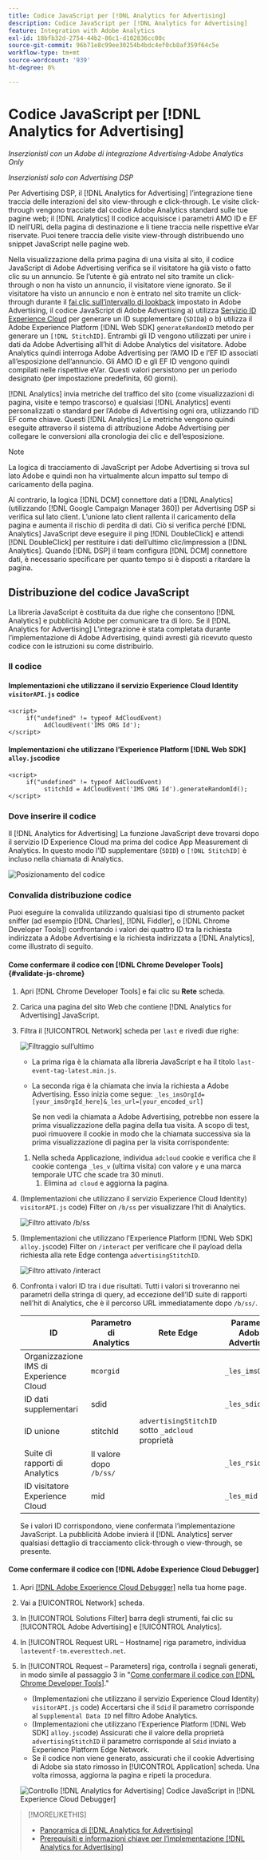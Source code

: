 ```yaml
---
title: Codice JavaScript per [!DNL Analytics for Advertising]
description: Codice JavaScript per [!DNL Analytics for Advertising]
feature: Integration with Adobe Analytics
exl-id: 18bfb32d-2754-44b2-86c1-d102836cc08c
source-git-commit: 96b71e8c99ee30254b4bdc4ef0cb8af359f64c5e
workflow-type: tm+mt
source-wordcount: '939'
ht-degree: 0%

---
```


# Codice JavaScript per [!DNL Analytics for Advertising]

*Inserzionisti con un Adobe di integrazione Advertising-Adobe Analytics Only*

*Inserzionisti solo con Advertising DSP*

Per Advertising DSP, il [!DNL Analytics for Advertising] l’integrazione tiene traccia delle interazioni del sito view-through e click-through. Le visite click-through vengono tracciate dal codice Adobe Analytics standard sulle tue pagine web; il [!DNL Analytics] Il codice acquisisce i parametri AMO ID e EF ID nell’URL della pagina di destinazione e li tiene traccia nelle rispettive eVar riservate. Puoi tenere traccia delle visite view-through distribuendo uno snippet JavaScript nelle pagine web.

Nella visualizzazione della prima pagina di una visita al sito, il codice JavaScript di Adobe Advertising verifica se il visitatore ha già visto o fatto clic su un annuncio. Se l’utente è già entrato nel sito tramite un click-through o non ha visto un annuncio, il visitatore viene ignorato. Se il visitatore ha visto un annuncio e non è entrato nel sito tramite un click-through durante il [fai clic sull’intervallo di lookback](/help/integrations/analytics/prerequisites.md#lookback-a4adc) impostato in Adobe Advertising, il codice JavaScript di Adobe Advertising a) utilizza [Servizio ID Experience Cloud](https://experienceleague.adobe.com/docs/id-service/using/home.html) per generare un ID supplementare (`SDID`a) o b) utilizza il Adobe Experience Platform [!DNL Web SDK] `generateRandomID` metodo per generare un `[!DNL StitchID]`. Entrambi gli ID vengono utilizzati per unire i dati da Adobe Advertising all’hit di Adobe Analytics del visitatore. Adobe Analytics quindi interroga Adobe Advertising per l’AMO ID e l’EF ID associati all’esposizione dell’annuncio. Gli AMO ID e gli EF ID vengono quindi compilati nelle rispettive eVar. Questi valori persistono per un periodo designato (per impostazione predefinita, 60 giorni).

[!DNL Analytics] invia metriche del traffico del sito (come visualizzazioni di pagina, visite e tempo trascorso) e qualsiasi [!DNL Analytics] eventi personalizzati o standard per l’Adobe di Advertising ogni ora, utilizzando l’ID EF come chiave. Questi [!DNL Analytics] Le metriche vengono quindi eseguite attraverso il sistema di attribuzione Adobe Advertising per collegare le conversioni alla cronologia dei clic e dell’esposizione.

>[!NOTE]
>
>La logica di tracciamento di JavaScript per Adobe Advertising si trova sul lato Adobe e quindi non ha virtualmente alcun impatto sul tempo di caricamento della pagina.
>
>Al contrario, la logica [!DNL DCM] connettore dati a [!DNL Analytics] (utilizzando [!DNL Google Campaign Manager 360]) per Advertising DSP si verifica sul lato client. L’unione lato client rallenta il caricamento della pagina e aumenta il rischio di perdita di dati. Ciò si verifica perché [!DNL Analytics] JavaScript deve eseguire il ping [!DNL DoubleClick] e attendi [!DNL DoubleClick] per restituire i dati dell’ultimo clic/impression a [!DNL Analytics]. Quando [!DNL DSP] il team configura [!DNL DCM] connettore dati, è necessario specificare per quanto tempo si è disposti a ritardare la pagina.

## Distribuzione del codice JavaScript

La libreria JavaScript è costituita da due righe che consentono [!DNL Analytics] e pubblicità Adobe per comunicare tra di loro. Se il [!DNL Analytics for Advertising] L’integrazione è stata completata durante l’implementazione di Adobe Advertising, quindi avresti già ricevuto questo codice con le istruzioni su come distribuirlo.

### Il codice

#### Implementazioni che utilizzano il servizio Experience Cloud Identity `visitorAPI.js` codice

```
<script>
     if("undefined" != typeof AdCloudEvent) 
          AdCloudEvent('IMS ORG Id');
</script>
```

#### Implementazioni che utilizzano l’Experience Platform [!DNL Web SDK] `alloy.js`codice

```
<script>
     if("undefined" != typeof AdCloudEvent) 
          stitchId = AdCloudEvent('IMS ORG Id').generateRandomId();
</script>
```

### Dove inserire il codice

Il [!DNL Analytics for Advertising] La funzione JavaScript deve trovarsi dopo il servizio ID Experience Cloud ma prima del codice App Measurement di Analytics. In questo modo l’ID supplementare (`SDID`) o `[!DNL StitchID]` è incluso nella chiamata di Analytics.

![Posizionamento del codice](/help/integrations/assets/a4adc-code-placement.png)

### Convalida distribuzione codice

Puoi eseguire la convalida utilizzando qualsiasi tipo di strumento packet sniffer (ad esempio [!DNL Charles], [!DNL Fiddler], o [!DNL Chrome Developer Tools]) confrontando i valori dei quattro ID tra la richiesta indirizzata a Adobe Advertising e la richiesta indirizzata a [!DNL Analytics], come illustrato di seguito.

#### Come confermare il codice con [!DNL Chrome Developer Tools] {#validate-js-chrome}

1. Apri [!DNL Chrome Developer Tools] e fai clic su **Rete** scheda.

1. Carica una pagina del sito Web che contiene [!DNL Analytics for Advertising] JavaScript.

1. Filtra il [!UICONTROL Network] scheda per `last` e rivedi due righe:

   ![Filtraggio sull’ultimo](/help/integrations/assets/a4adc-code-validation-filter-last.png)

   * La prima riga è la chiamata alla libreria JavaScript e ha il titolo `last-event-tag-latest.min.js`.
   * La seconda riga è la chiamata che invia la richiesta a Adobe Advertising. Esso inizia come segue: `_les_imsOrgId=[your_imsOrgId_here]&_les_url=[your_encoded_url]`

      Se non vedi la chiamata a Adobe Advertising, potrebbe non essere la prima visualizzazione della pagina della tua visita. A scopo di test, puoi rimuovere il cookie in modo che la chiamata successiva sia la prima visualizzazione di pagina per la visita corrispondente:
   1. Nella scheda Applicazione, individua `adcloud` cookie e verifica che il cookie contenga `_les_v` (ultima visita) con valore `y` e una marca temporale UTC che scade tra 30 minuti.
      1. Elimina `ad cloud` e aggiorna la pagina.


1. (Implementazioni che utilizzano il servizio Experience Cloud Identity) `visitorAPI.js` code) Filter on `/b/ss` per visualizzare l’hit di Analytics.

   ![Filtro attivato `/b/ss`](/help/integrations/assets/a4adc-code-validation-filter-bss.png)

1. (Implementazioni che utilizzano l’Experience Platform [!DNL Web SDK] `alloy.js`code) Filter on `/interact` per verificare che il payload della richiesta alla rete Edge contenga `advertisingStitchID`.

   ![Filtro attivato `/interact`](/help/integrations/assets/a4adc-code-validation-filter-interact.png)

1. Confronta i valori ID tra i due risultati. Tutti i valori si troveranno nei parametri della stringa di query, ad eccezione dell’ID suite di rapporti nell’hit di Analytics, che è il percorso URL immediatamente dopo `/b/ss/`.

   | ID | Parametro di Analytics | Rete Edge | Parametro Adobe Advertising |
   | --- | --- | --- | --- |
   | Organizzazione IMS di Experience Cloud | `mcorgid` |  | `_les_imsOrgid` |
   | ID dati supplementari | sdid |  | `_les_sdid` |
   | ID unione | stitchId | `advertisingStitchID` sotto `_adcloud` proprietà |  |
   | Suite di rapporti di Analytics | Il valore dopo `/b/ss/` |  | `_les_rsid` |
   | ID visitatore Experience Cloud | mid |  | `_les_mid` |

   Se i valori ID corrispondono, viene confermata l’implementazione JavaScript. La pubblicità Adobe invierà il [!DNL Analytics] server qualsiasi dettaglio di tracciamento click-through o view-through, se presente.

#### Come confermare il codice con [!DNL Adobe Experience Cloud Debugger]

1. Apri [[!DNL Adobe Experience Cloud Debugger]](https://experienceleague.adobe.com/docs/debugger/using-v2/summary.html) nella tua home page.
1. Vai a [!UICONTROL Network] scheda.
1. In [!UICONTROL Solutions Filter] barra degli strumenti, fai clic su [!UICONTROL Adobe Advertising] e [!UICONTROL Analytics].
1. In [!UICONTROL Request URL – Hostname] riga parametro, individua `lasteventf-tm.everesttech.net`.
1. In [!UICONTROL Request – Parameters] riga, controlla i segnali generati, in modo simile al passaggio 3 in &quot;[Come confermare il codice con [!DNL Chrome Developer Tools]](#validate-js-chrome).&quot;
   * (Implementazioni che utilizzano il servizio Experience Cloud Identity) `visitorAPI.js` code) Accertarsi che il `Sdid` il parametro corrisponde al `Supplemental Data ID` nel filtro Adobe Analytics.
   * (Implementazioni che utilizzano l’Experience Platform [!DNL Web SDK] `alloy.js`code) Assicurati che il valore della proprietà `advertisingStitchID` il parametro corrisponde al `Sdid` inviato a Experience Platform Edge Network.
   * Se il codice non viene generato, assicurati che il cookie Advertising di Adobe sia stato rimosso in [!UICONTROL Application] scheda. Una volta rimossa, aggiorna la pagina e ripeti la procedura.

   ![Controllo [!DNL Analytics for Advertising] Codice JavaScript in [!DNL Experience Cloud Debugger]](/help/integrations/assets/a4adc-js-audit-debugger.png)

>[!MORELIKETHIS]
>
>* [Panoramica di [!DNL Analytics for Advertising]](overview.md)
>* [Prerequisiti e informazioni chiave per l’implementazione [!DNL Analytics for Advertising]](prerequisites.md)

